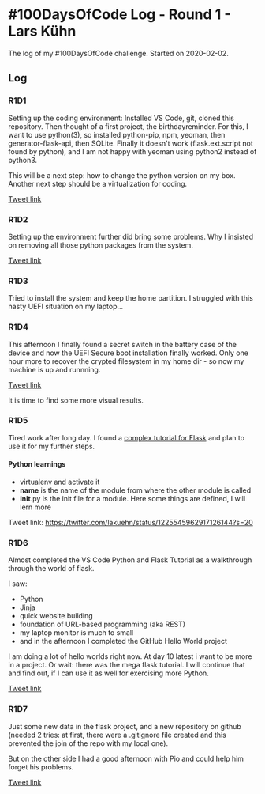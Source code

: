 # #100DaysOfCode Log - Round 1 - Lars Kühn

The log of my #100DaysOfCode challenge. Started on 2020-02-02.

## Log

### R1D1

Setting up the coding environment: Installed VS Code, git, cloned this repository.
Then thought of a first project, the birthdayreminder. For this, I want to use
python(3), so installed python-pip, npm, yeoman, then generator-flask-api, then SQLite.
Finally it doesn't work (flask.ext.script not found by python), and I am not happy with
yeoman using python2 instead of python3.

This will be a next step: how to change the python version on my box.
Another next step should be a virtualization for coding.

[Tweet link](https://twitter.com/lakuehn/status/1224001899793387520?s=20)

### R1D2

Setting up the environment further did bring some problems. Why I insisted on removing
all those python packages from the system.

[Tweet link](https://twitter.com/lakuehn/status/1224454296411836416?s=20)

### R1D3

Tried to install the system and keep the home partition. I struggled with this nasty
UEFI situation on my laptop...

### R1D4

This afternoon I finally found a secret switch in the battery case of the device and now
the UEFI Secure boot installation finally worked. Only one hour more to recover the
crypted filesystem in my home dir - so now my machine is up and runnning.

[Tweet link](https://twitter.com/lakuehn/status/1225179105290747905?s=20)

It is time to find some more visual results.

### R1D5

Tired work after long day. I found a [complex tutorial for
Flask](https://blog.miguelgrinberg.com/post/the-flask-mega-tutorial-part-i-hello-world) and plan to use
it for my further steps.

#### Python learnings

* virtualenv and activate it
* __name__ is the name of the module from where the other module is called
* __init__.py is the init file for a module. Here some things
  are defined, I will lern more
  
Tweet link: https://twitter.com/lakuehn/status/1225545962917126144?s=20

### R1D6

Almost completed the VS Code Python and Flask Tutorial as a walkthrough
through the world of flask.

I saw:

* Python
* Jinja
* quick website building
* foundation of URL-based programming (aka REST)
* my laptop monitor is much to small
* and in the afternoon I completed the GitHub Hello World project

I am doing a lot of hello worlds right now. At day 10 latest i want to
be more in a project. Or wait: there was the mega flask tutorial. I will
continue that and find out, if I can use it as well for exercising more
Python.

[Tweet link](https://twitter.com/lakuehn/status/1225846115570003969?s=20)

### R1D7

Just some new data in the flask project, and a new repository
on github (needed 2 tries: at first, there were a .gitignore file
created and this prevented the join of the repo with my local one).

But on the other side I had a good afternoon with Pio and could help
him forget his problems.

[Tweet link](https://twitter.com/lakuehn/status/1226252294192353280?s=20)
